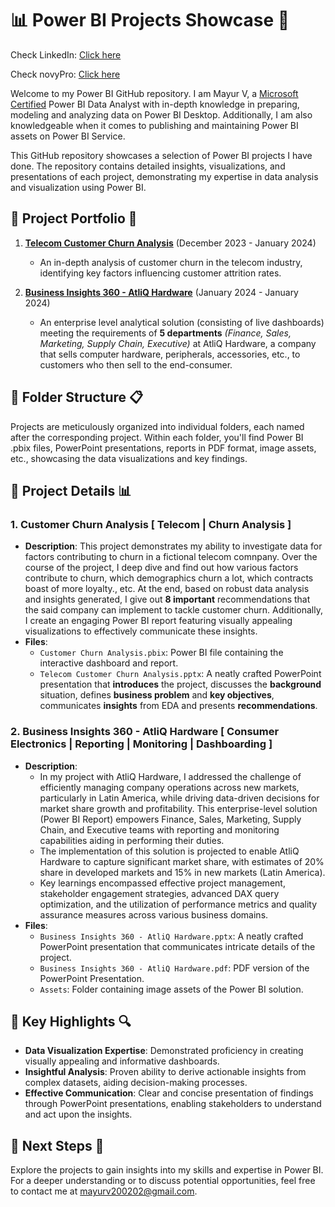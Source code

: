 # 📊 Power BI Projects Showcase 🚀

Check LinkedIn: [Click here](https://linkedin.com/in/mayurv19)

Check novyPro: [Click here](https://www.novypro.com/profile_projects/mayurv)

Welcome to my Power BI GitHub repository. I am Mayur V, a [Microsoft Certified](https://learn.microsoft.com/api/credentials/share/en-us/MayurV19/961493AE734B5BEF?sharingId=8EC6BA7852B248D) Power BI Data Analyst with in-depth knowledge in preparing, modeling and analyzing data on Power BI Desktop. Additionally, I am also knowledgeable when it comes to publishing and maintaining Power BI assets on Power BI Service.

This GitHub repository showcases a selection of Power BI projects I have done. The repository contains detailed insights, visualizations, and presentations of each project, demonstrating my expertise in data analysis and visualization using Power BI. 

## 🎨 Project Portfolio 📂

1. [**Telecom Customer Churn Analysis**](https://github.com/MayurV19/Power-BI-Projects/tree/main/Telecom%20Customer%20Churn%20Analysis)  (December 2023 - January 2024)
   - An in-depth analysis of customer churn in the telecom industry, identifying key factors influencing customer attrition rates.

2. [**Business Insights 360 - AtliQ Hardware**](https://github.com/MayurV19/Power-BI-Projects/tree/main/Business%20Insights%20360%20-%20AtliQ%20Hardware) (January 2024 - January 2024)
   - An enterprise level analytical solution (consisting of live dashboards) meeting the requirements of **5 departments**  _(Finance, Sales, Marketing, Supply Chain, Executive)_ at AtliQ Hardware, a company that sells computer hardware, peripherals, accessories, etc., to customers who then sell to the end-consumer.



## 📁 Folder Structure 📋

Projects are meticulously organized into individual folders, each named after the corresponding project. Within each folder, you'll find Power BI .pbix files, PowerPoint presentations, reports in PDF format, image assets, etc., showcasing the data visualizations and key findings.

## 📝 Project Details 📊

### 1. Customer Churn Analysis [ Telecom | Churn Analysis ]
- **Description**: This project demonstrates my ability to investigate data for factors contributing to churn in a fictional telecom comnpany. Over the course of the project, I deep dive and find out how various factors contribute to churn, which demographics churn a lot, which contracts boast of more loyalty., etc. At the end, based on robust data analysis and insights generated, I give out **8 important** recommendations that the said company can implement to tackle customer churn. Additionally, I create an engaging Power BI report featuring visually appealing visualizations to effectively communicate these insights. 
- **Files**: 
  - `Customer Churn Analysis.pbix`: Power BI file containing the interactive dashboard and report.
  - `Telecom Customer Churn Analysis.pptx`: A neatly crafted PowerPoint presentation that **introduces** the project, discusses the **background** situation, defines **business problem** and **key objectives**, communicates **insights** from EDA and presents **recommendations**.

### 2. Business Insights 360 - AtliQ Hardware [ Consumer Electronics | Reporting | Monitoring | Dashboarding ]
- **Description**:
   - In my project with AtliQ Hardware, I addressed the challenge of efficiently managing company operations across new markets, particularly in Latin America, while driving data-driven decisions for market share growth and profitability. This enterprise-level solution (Power BI Report) empowers Finance, Sales, Marketing, Supply Chain, and Executive teams with reporting and monitoring capabilities aiding in performing their duties.
  - The implementation of this solution is projected to enable AtliQ Hardware to capture significant market share, with estimates of 20% share in developed markets and 15% in new markets (Latin America).
  - Key learnings encompassed effective project management, stakeholder engagement strategies, advanced DAX query optimization, and the utilization of performance metrics and quality assurance measures across various business domains.
- **Files**: 
  - `Business Insights 360 - AtliQ Hardware.pptx`: A neatly crafted PowerPoint presentation that communicates intricate details of the project.
  - `Business Insights 360 - AtliQ Hardware.pdf`: PDF version of the PowerPoint Presentation.
  - `Assets`: Folder containing image assets of the Power BI solution.

## 🌟 Key Highlights 🔍

- **Data Visualization Expertise**: Demonstrated proficiency in creating visually appealing and informative dashboards.
- **Insightful Analysis**: Proven ability to derive actionable insights from complex datasets, aiding decision-making processes.
- **Effective Communication**: Clear and concise presentation of findings through PowerPoint presentations, enabling stakeholders to understand and act upon the insights.

## 🚀 Next Steps 📧

Explore the projects to gain insights into my skills and expertise in Power BI. For a deeper understanding or to discuss potential opportunities, feel free to contact me at [mayurv200202@gmail.com](mailto:mayurv200202@gmail.com).
